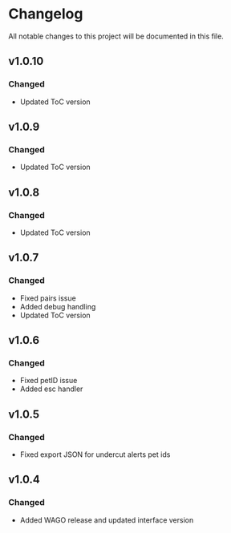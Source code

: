 # Changelog
All notable changes to this project will be documented in this file.

## v1.0.10
### Changed
 - Updated ToC version

## v1.0.9
### Changed
 - Updated ToC version

## v1.0.8
### Changed
 - Updated ToC version

## v1.0.7
### Changed
 - Fixed pairs issue
 - Added debug handling
 - Updated ToC version

## v1.0.6
### Changed
 - Fixed petID issue
 - Added esc handler

## v1.0.5
### Changed
 - Fixed export JSON for undercut alerts pet ids

## v1.0.4
### Changed
 - Added WAGO release and updated interface version